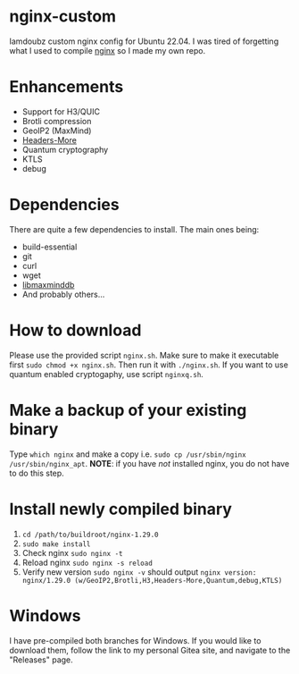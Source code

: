 # nginx-custom
Iamdoubz custom nginx config for Ubuntu 22.04. I was tired of forgetting what I used to compile [nginx](https://nginx.org/en/docs/) so I made my own repo.

# Enhancements
- Support for H3/QUIC
- Brotli compression
- GeoIP2 (MaxMind)
- [Headers-More](https://github.com/openresty/headers-more-nginx-module)
- Quantum cryptography
- KTLS
- debug

# Dependencies
There are quite a few dependencies to install. The main ones being:
- build-essential
- git
- curl
- wget
- [libmaxminddb](https://github.com/maxmind/libmaxminddb)
- And probably others...

# How to download
Please use the provided script `nginx.sh`. Make sure to make it executable first `sudo chmod +x nginx.sh`. Then run it with `./nginx.sh`.
If you want to use quantum enabled cryptogaphy, use script `nginxq.sh`.

# Make a backup of your existing binary
Type `which nginx` and make a copy i.e. `sudo cp /usr/sbin/nginx /usr/sbin/nginx_apt`. **NOTE**: if you have *not* installed nginx, you do not have to do this step.

# Install newly compiled binary
1. `cd /path/to/buildroot/nginx-1.29.0`
2. `sudo make install`
3. Check nginx `sudo nginx -t`
4. Reload nginx `sudo nginx -s reload`
5. Verify new version `sudo nginx -v` should output `nginx version: nginx/1.29.0 (w/GeoIP2,Brotli,H3,Headers-More,Quantum,debug,KTLS)`

# Windows
I have pre-compiled both branches for Windows. If you would like to download them, follow the link to my personal Gitea site, and navigate to the "Releases" page.
